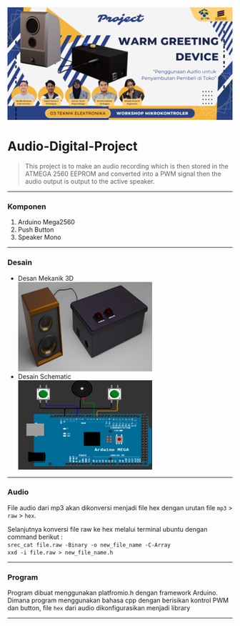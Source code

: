 <img src="https://github.com/HaqifalHS/Audio-Digital-Project/blob/b843e2fe109f1bfcd451e1050608798c83466ffc/assets/WARM%20GREETING%20DEVICE.png">

# Audio-Digital-Project

>This project is to make an audio recording which is then stored in the ATMEGA 2560 EEPROM and converted into a PWM signal then the audio output is output to the active speaker.

---
### Komponen
1. Arduino Mega2560
2. Push Button
3. Speaker Mono
--- 

### Desain
- Desan Mekanik 3D<br>
  <img src="assets/mekanik.png" width="300" height="200">
- Desain Schematic<br>
  <img src="assets/schematic.png" width="300" height="200">
---

### Audio
File audio dari mp3 akan dikonversi menjadi file hex dengan urutan file ```mp3``` > ```raw``` > ```hex```.

Selanjutnya konversi file raw ke hex melalui terminal ubuntu dengan command berikut : <br>
```srec_cat file.raw -Binary -o new_file_name -C-Array```<br>
```xxd -i file.raw > new_file_name.h``` <br>

---
### Program
Program dibuat menggunakan platfromio.h dengan framework Arduino. Dimana program menggunakan bahasa cpp dengan berisikan kontrol PWM dan button, file ```hex``` dari audio dikonfigurasikan menjadi library

---
